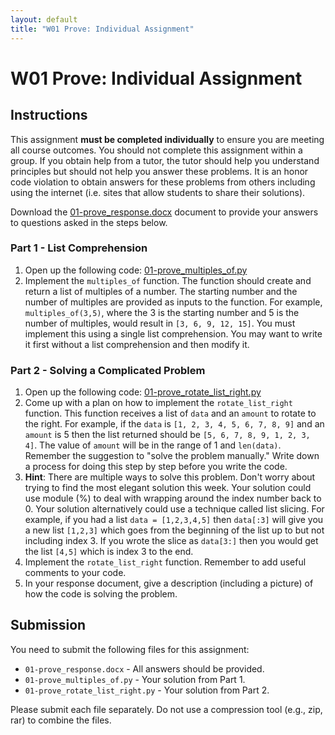 ```yaml
---
layout: default
title: "W01 Prove: Individual Assignment"
---
```


# W01 Prove: Individual Assignment
## Instructions

This assignment **must be completed individually** to ensure you are meeting all course outcomes. You should not complete this assignment within a group. If you obtain help from a tutor, the tutor should help you understand principles but should not help you answer these problems. It is an honor code violation to obtain answers for these problems from others including using the internet (i.e. sites that allow students to share their solutions).

Download the [01-prove_response.docx](01-prove_response.docx) document to provide your answers to questions asked in the steps below.

### Part 1 - List Comprehension
1. Open up the following code: [01-prove_multiples_of.py]()
2. Implement the `multiples_of` function. The function should create and return a list of multiples of a number. The starting number and the number of multiples are provided as inputs to the function. For example, `multiples_of(3,5)`, where the 3 is the starting number and 5 is the number of multiples, would result in `[3, 6, 9, 12, 15]`. You must implement this using a single list comprehension. You may want to write it first without a list comprehension and then modify it.

### Part 2 - Solving a Complicated Problem
1. Open up the following code: [01-prove_rotate_list_right.py]()
2. Come up with a plan on how to implement the `rotate_list_right` function. This function receives a list of `data` and an `amount` to rotate to the right. For example, if the `data` is `[1, 2, 3, 4, 5, 6, 7, 8, 9]` and an `amount` is 5 then the list returned should be `[5, 6, 7, 8, 9, 1, 2, 3, 4]`. The value of `amount` will be in the range of 1 and `len(data)`. Remember the suggestion to "solve the problem manually." Write down a process for doing this step by step before you write the code.
3. **Hint**: There are multiple ways to solve this problem. Don't worry about trying to find the most elegant solution this week. Your solution could use module (%) to deal with wrapping around the index number back to 0. Your solution alternatively could use a technique called list slicing. For example, if you had a list `data = [1,2,3,4,5]` then `data[:3]` will give you a new list `[1,2,3]` which goes from the beginning of the list up to but not including index 3. If you wrote the slice as `data[3:]` then you would get the list `[4,5]` which is index 3 to the end.
4. Implement the `rotate_list_right` function. Remember to add useful comments to your code.
5. In your response document, give a description (including a picture) of how the code is solving the problem.

## Submission
You need to submit the following files for this assignment:

* `01-prove_response.docx` - All answers should be provided.
* `01-prove_multiples_of.py` - Your solution from Part 1.
* `01-prove_rotate_list_right.py` - Your solution from Part 2.

Please submit each file separately. Do not use a compression tool (e.g., zip, rar) to combine the files.